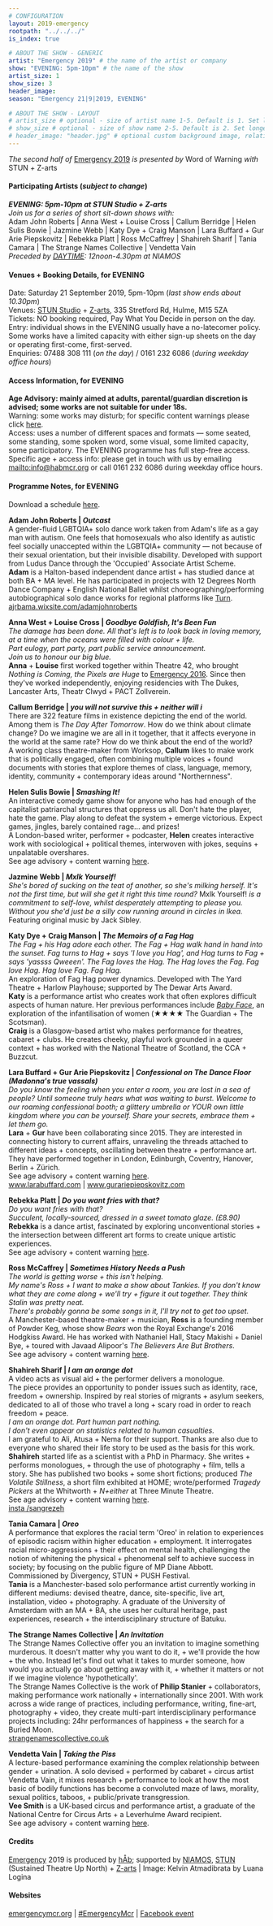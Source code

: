 ```yaml
---
# CONFIGURATION
layout: 2019-emergency
rootpath: "../../../"
is_index: true

# ABOUT THE SHOW - GENERIC
artist: "Emergency 2019" # the name of the artist or company
show: "EVENING: 5pm-10pm" # the name of the show
artist_size: 1
show_size: 3
header_image:
season: "Emergency 21|9|2019, EVENING"

# ABOUT THE SHOW - LAYOUT
# artist_size # optional - size of artist name 1-5. Default is 1. Set longer names to lower values
# show_size # optional - size of show name 2-5. Default is 2. Set longer names to lower values
# header_image: "header.jpg" # optional custom background image, relative to current page
---
```

*The second half of* [Emergency 2019](/current/2019-emergency) *is presented by* Word of Warning *with* STUN *+* Z-arts         
       
#### Participating Artists (*subject to change*)
***EVENING: 5pm-10pm at STUN Studio + Z-arts***<br>*Join us for a series of short sit-down shows with:*<br>Adam John Roberts | Anna West + Louise Cross | Callum Berridge | Helen Sulis Bowie | Jazmine Webb | Katy Dye + Craig Manson | Lara Buffard + Gur Arie Piepskovitz | Rebekka Platt | Ross McCaffrey | Shahireh Sharif | Tania Camara | The Strange Names Collective | Vendetta Vain<br>*Preceded by [DAYTIME](/current/2019-emergency/daytime): 12noon-4.30pm at NIAMOS*           
           
#### Venues + Booking Details, for EVENING
Date: Saturday 21 September 2019, 5pm-10pm (*last show ends about 10.30pm*)           
Venues: <a href="http://stunlive.com" target="_blank">STUN Studio</a> + <a href="http://www.z-arts.org/about-us/getting-here" target="_blank">Z-arts</a>, 335 Stretford Rd, Hulme, M15 5ZA        
Tickets: NO booking required, Pay What You Decide in person on the day.<br>Entry: individual shows in the EVENING usually have a no-latecomer policy. Some works have a limited capacity with either sign-up sheets on the day or operating first-come, first-served.       
Enquiries: 07488 308 111 (*on the day*) / 0161 232 6086 (*during weekday office hours*)          
         
#### Access Information, for EVENING
**Age Advisory: mainly aimed at adults, parental/guardian discretion is advised; some works are not suitable for under 18s.**<br>Warning: some works may disturb; for specific content warnings please click [here](/warnings).<br>Access: uses a number of different spaces and formats — some seated, some standing, some spoken word, some visual, some limited capacity, some participatory. The EVENING programme has full step-free access.<br>Specific age + access info: please get in touch with us by emailing <mailto:info@habmcr.org> or call 0161 232 6086 during weekday office hours.        
         
#### Programme Notes, for EVENING             
Download a schedule <a href="http://emergencymcr.posthaven.com/emergency-schedules" target="_blank">here</a>.            
             
**Adam John Roberts | *Outcast***          
A gender-fluid LGBTQIA+ solo dance work taken from Adam's life as a gay man with autism. One feels that homosexuals who also identify as autistic feel socially unaccepted within the LGBTQIA+ community — not because of their sexual orientation, but their invisible disability. Developed with support from Ludus Dance through the 'Occupied' Associate Artist Scheme.<br>**Adam** is a Halton-based independent dance artist + has studied dance at both BA + MA level. He has participated in projects with 12 Degrees North Dance Company + English National Ballet whilst choreographing/performing autobiographical solo dance works for regional platforms like [Turn](/hab/turn).<br><a href="http://ajrbama.wixsite.com/adamjohnroberts" target="_blank">ajrbama.wixsite.com/adamjohnroberts</a>           
               
**Anna West + Louise Cross | *Goodbye Goldfish, It's Been Fun***         
*The damage has been done. All that's left is to look back in loving memory, at a time when the oceans were filled with colour + life.<br>Part eulogy, part party, part public service announcement.<br>Join us to honour our big blue.*<br>**Anna** + **Louise** first worked together within Theatre 42, who brought *Nothing is Coming, the Pixels are Huge* to [Emergency 2016](/archive/2016-emergency). Since then they've worked independently, enjoying residencies with The Dukes, Lancaster Arts, Theatr Clwyd + PACT Zollverein.             
            
**Callum Berridge | *you will not survive this + neither will i***          
There are 322 feature films in existence depicting the end of the world. Among them is *The Day After Tomorrow*. How do we think about climate change? Do we imagine we are all in it together, that it affects everyone in the world at the same rate? How do we think about the end of the world?<br>A working class theatre-maker from Worksop, **Callum** likes to make work that is politically engaged, often combining multiple voices + found documents with stories that explore themes of class, language, memory, identity, community + contemporary ideas around "Northernness".              
               
**Helen Sulis Bowie | *Smashing It!***         
An interactive comedy game show for anyone who has had enough of the capitalist patriarchal structures that oppress us all. Don't hate the player, hate the game. Play along to defeat the system + emerge victorious. Expect games, jingles, barely contained rage… and prizes!<br>A London-based writer, performer + podcaster, **Helen** creates interactive work with sociological + political themes, interwoven with jokes, sequins + unpalatable overshares.<br>See age advisory + content warning [here](/warnings).             
              
**Jazmine Webb | *Mxlk Yourself!***           
*She's bored of sucking on the teat of another, so she's milking herself. It's not the first time, but will she get it right this time round?* Mxlk Yourself! *is a commitment to self-love, whilst desperately attempting to please you. Without you she'd just be a silly cow running around in circles in Ikea.*<br>Featuring original music by Jack Sibley.          
               
**Katy Dye + Craig Manson | *The Memoirs of a Fag Hag***           
*The Fag + his Hag adore each other. The Fag + Hag walk hand in hand into the sunset. Fag turns to Hag + says 'I love you Hag', and Hag turns to Fag + says 'yassss Qweeen'. The Fag loves the Hag. The Hag loves the Fag. Fag love Hag. Hag love Fag. Fag Hag.*<br>An exploration of Fag Hag power dynamics. Developed with The Yard Theatre + Harlow Playhouse; supported by The Dewar Arts Award.<br>**Katy** is a performance artist who creates work that often explores difficult aspects of human nature. Her previous performances include *[Baby Face](/archive/2019-springsummer/dye)*, an exploration of the infantilisation of women (★★★★ The Guardian + The Scotsman).<br>**Craig** is a Glasgow-based artist who makes performance for theatres, cabaret + clubs. He creates cheeky, playful work grounded in a queer context + has worked with the National Theatre of Scotland, the CCA + Buzzcut.           
               
**Lara Buffard + Gur Arie Piepskovitz | *Confessional on The Dance Floor (Madonna's true vassals)***                
*Do you know the feeling when you enter a room, you are lost in a sea of people? Until someone truly hears what was waiting to burst. Welcome to our roaming confessional booth; a glittery umbrella or YOUR own little kingdom where you can be yourself. Share your secrets, embrace them + let them go.*<br>**Lara** + **Gur** have been collaborating since 2015. They are interested in connecting history to current affairs, unraveling the threads attached to different ideas + concepts, oscillating between theatre + performance art. They have performed together in London, Edinburgh, Coventry, Hanover, Berlin + Zürich.<br>See age advisory + content warning [here](/warnings).        
<a href="http://www.larabuffard.com" target="_blank">www.larabuffard.com</a> | <a href="http://www.gurariepiepskovitz.com" target="_blank">www.gurariepiepskovitz.com</a>            
           
**Rebekka Platt | *Do you want fries with that?***              
*Do you want fries with that?<br>Succulent, locally-sourced, dressed in a sweet tomato glaze. (£8.90)*<br>**Rebekka** is a dance artist, fascinated by exploring unconventional stories + the intersection between different art forms to create unique artistic experiences.<br>See age advisory + content warning [here](/warnings).              
               
**Ross McCaffrey | *Sometimes History Needs a Push***              
*The world is getting worse + this isn't helping.<br>My name's Ross + I want to make a show about Tankies. If you don't know what they are come along + we'll try + figure it out together. They think Stalin was pretty neat.<br>There's probably gonna be some songs in it, I'll try not to get too upset.*<br>A Manchester-based theatre-maker + musician, **Ross** is a founding member of Powder Keg, whose show *Bears* won the Royal Exchange's 2016 Hodgkiss Award. He has worked with Nathaniel Hall, Stacy Makishi + Daniel Bye, + toured with Javaad Alipoor's *The Believers Are But Brothers*.<br>See age advisory + content warning [here](/warnings).               
                 
**Shahireh Sharif | *I am an orange dot***            
A video acts as visual aid + the performer delivers a monologue.<br>The piece provides an opportunity to ponder issues such as identity, race, freedom + ownership. Inspired by real stories of migrants + asylum seekers, dedicated to all of those who travel a long + scary road in order to reach freedom + peace.<br>*I am an orange dot. Part human part nothing.<br>I don't even appear on statistics related to human casualties.*<br>I am grateful to Ali, Atusa + Nema for their support. Thanks are also due to everyone who shared their life story to be used as the basis for this work.<br>**Shahireh** started life as a scientist with a PhD in Pharmacy. She writes + performs monologues, + through the use of photography + film, tells a story. She has published two books + some short fictions; produced *The Volatile Stillness*, a short film exhibited at HOME; wrote/performed *Tragedy Pickers* at the Whitworth + *N+either* at Three Minute Theatre.<br>See age advisory + content warning [here](/warnings).<br><a href="http://instagram.com/sangrezeh" target="_blank">insta /sangrezeh</a>             
                 
**Tania Camara | *Oreo***              
A performance that explores the racial term 'Oreo' in relation to experiences of episodic racism within higher education + employment. It interrogates racial micro-aggressions + their effect on mental health, challenging the notion of whitening the physical + phenomenal self to achieve success in society; by focusing on the public figure of MP Diane Abbott.<br>Commissioned by Divergency, STUN + PUSH Festival.<br>**Tania** is a Manchester-based solo performance artist currently working in different mediums: devised theatre, dance, site-specific, live art, installation, video + photography. A graduate of the University of Amsterdam with an MA + BA, she uses her cultural heritage, past experiences, research + the interdisciplinary structure of Batuku.             
             
**The Strange Names Collective | *An Invitation***            
The Strange Names Collective offer you an invitation to imagine something murderous. It doesn't matter why you want to do it, + we'll provide the how + the who. Instead let's find out what it takes to murder someone, how would you actually go about getting away with it, + whether it matters or not if we imagine violence 'hypothetically'.<br>The Strange Names Collective is the work of **Philip Stanier** + collaborators, making performance work nationally + internationally since 2001. With work across a wide range of practices, including performance, writing, fine-art, photography + video, they create multi-part interdisciplinary performance projects including: 24hr performances of happiness + the search for a Buried Moon.<br><a href="http://www.strangenamescollective.co.uk" target="_blank">strangenamescollective.co.uk</a>            
             
**Vendetta Vain | *Taking the Piss***           
A lecture-based performance examining the complex relationship between gender + urination. A solo devised + performed by cabaret + circus artist Vendetta Vain, it mixes research + performance to look at how the most basic of bodily functions has become a convoluted maze of laws, morality, sexual politics, taboos, + public/private transgression.<br>**Vee Smith** is a UK-based circus and performance artist, a graduate of the National Centre for Circus Arts + a Leverhulme Award recipient.<br>See age advisory + content warning [here](/warnings).         
        
#### Credits
[Emergency](/hab/emergency) 2019 is produced by [hÅb](/hab); supported by <a href="http://www.niamos.space" target="_blank">NIAMOS</a>, <a href="http://stunlive.com" target="_blank">STUN</a> (Sustained Theatre Up North) + <a href="http://www.z-arts.org" target="_blank">Z-arts</a> | Image: Kelvin Atmadibrata by Luana Logina        
          
#### Websites
<a href="http://emergencymcr.org" target="_blank">emergencymcr.org</a> | <a href="http://twitter.com/hashtag/EmergencyMcr" target="_blank">#EmergencyMcr</a> | <a href="http://www.facebook.com/events/271911716774296" target="_blank">Facebook event</a>
